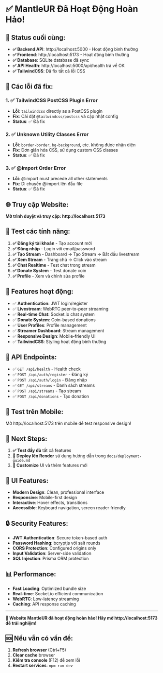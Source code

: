 # ✅ MantleUR Đã Hoạt Động Hoàn Hảo!

## 🎉 Status cuối cùng:

- **✅ Backend API**: http://localhost:5000 - Hoạt động bình thường
- **✅ Frontend**: http://localhost:5173 - Hoạt động bình thường  
- **✅ Database**: SQLite database đã sync
- **✅ API Health**: http://localhost:5000/api/health trả về OK
- **✅ TailwindCSS**: Đã fix tất cả lỗi CSS

## 🔧 Các lỗi đã fix:

### 1. ✅ TailwindCSS PostCSS Plugin Error
- **Lỗi**: `tailwindcss` directly as a PostCSS plugin
- **Fix**: Cài đặt `@tailwindcss/postcss` và cập nhật config
- **Status**: ✅ Đã fix

### 2. ✅ Unknown Utility Classes Error
- **Lỗi**: `border-border`, `bg-background`, etc. không được nhận diện
- **Fix**: Đơn giản hóa CSS, sử dụng custom CSS classes
- **Status**: ✅ Đã fix

### 3. ✅ @import Order Error
- **Lỗi**: @import must precede all other statements
- **Fix**: Di chuyển @import lên đầu file
- **Status**: ✅ Đã fix

## 🌐 Truy cập Website:

**Mở trình duyệt và truy cập: http://localhost:5173**

## 🧪 Test các tính năng:

1. **✅ Đăng ký tài khoản** - Tạo account mới
2. **✅ Đăng nhập** - Login với email/password
3. **✅ Tạo Stream** - Dashboard → Tạo Stream → Bắt đầu livestream
4. **✅ Xem Stream** - Trang chủ → Click vào stream
5. **✅ Chat Realtime** - Test chat trong stream
6. **✅ Donate System** - Test donate coin
7. **✅ Profile** - Xem và chỉnh sửa profile

## 🎯 Features hoạt động:

- ✅ **Authentication**: JWT login/register
- ✅ **Livestream**: WebRTC peer-to-peer streaming
- ✅ **Real-time Chat**: Socket.io chat system  
- ✅ **Donate System**: Coin-based donations
- ✅ **User Profiles**: Profile management
- ✅ **Streamer Dashboard**: Stream management
- ✅ **Responsive Design**: Mobile-friendly UI
- ✅ **TailwindCSS**: Styling hoạt động bình thường

## 🔧 API Endpoints:

- ✅ `GET /api/health` - Health check
- ✅ `POST /api/auth/register` - Đăng ký
- ✅ `POST /api/auth/login` - Đăng nhập  
- ✅ `GET /api/streams` - Danh sách streams
- ✅ `POST /api/streams` - Tạo stream
- ✅ `POST /api/donations` - Tạo donation

## 📱 Test trên Mobile:

Mở http://localhost:5173 trên mobile để test responsive design!

## 🚀 Next Steps:

1. **✅ Test đầy đủ** tất cả features
2. **🚀 Deploy lên Render** sử dụng hướng dẫn trong `docs/deployment-guide.md`
3. **🎨 Customize** UI và thêm features mới

## 🎨 UI Features:

- **Modern Design**: Clean, professional interface
- **Responsive**: Mobile-first design
- **Interactive**: Hover effects, transitions
- **Accessible**: Keyboard navigation, screen reader friendly

## 🔒 Security Features:

- **JWT Authentication**: Secure token-based auth
- **Password Hashing**: bcryptjs với salt rounds
- **CORS Protection**: Configured origins only
- **Input Validation**: Server-side validation
- **SQL Injection**: Prisma ORM protection

## 📊 Performance:

- **Fast Loading**: Optimized bundle size
- **Real-time**: Socket.io efficient communication
- **WebRTC**: Low-latency streaming
- **Caching**: API response caching

---

**🎉 Website MantleUR đã hoạt động hoàn hảo! Hãy mở http://localhost:5173 để trải nghiệm!**

## 🆘 Nếu vẫn có vấn đề:

1. **Refresh browser** (Ctrl+F5)
2. **Clear cache** browser
3. **Kiểm tra console** (F12) để xem lỗi
4. **Restart services**: `npm run dev`



